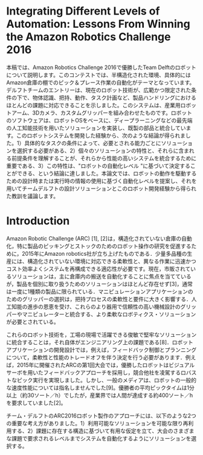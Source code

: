 # Integrating Different Levels of Automation: Lessons From Winning the Amazon Robotics Challenge 2016

本稿では、Amazon Robotics Challenge 2016で優勝したTeam Delftのロボットについて説明します。このコンテストでは、半構造化された環境、具体的にはAmazon倉庫の棚でのピック＆プレース作業の自動化がテーマとなっています。デルフトチームのエントリーは、現在のロボット技術が、広範かつ限定された条件の下で、物体認識、把持、動作、タスク計画など、製品ハンドリングにおけるほとんどの課題に対応できることを示しました。このシステムは、産業用ロボットアーム、3Dカメラ、カスタムグリッパーを組み合わせたものです。ロボットのソフトウェアは、ロボットOSをベースに、ディープラーニングなどの最先端の人工知能技術を用いたソリューションを実装し、既製の部品と統合しています。このロボットシステムを開発した経験から、次のような結論が得られました。1）具体的なタスクの条件によって、必要とされる能力ごとにソリューションを選択する必要がある、2）個々のソリューションの特性と、それらに含まれる前提条件を理解することが、それらから性能の高いシステムを統合するために重要である、3）この特性は、"ロボットの自動化レベル "に基づいて決定することができる、という結論に達しました。本論文では、ロボットの動作を駆動するための設計時または実行時の情報の使用に基づく自動化レベルを提案し、それを用いてチームデルフトの設計ソリューションとこのロボット開発経験から得られた教訓を議論します。

# Introduction

Amazon Robotic Challenge (ARC) [1], [2]は，構造化されていない倉庫の自動化，特に製品のピッキングとストックのためのロボット操作の研究を促進するために，2015年にAmazon robotics社が立ち上げたものである．少量多品種の生産には、構造化されていない環境に対応できる柔軟性と、異なる作業に迅速かつコスト効率よくシステムを再構成できる適応性が必要です。現在，市販されているソリューションは，主に倉庫内の搬送を自動化することに焦点を当てているが，製品を個別に取り扱うためのソリューションはほとんど存在せず[3]，通常は一度に1種類の製品に限られている．マニピュレーションアプリケーションのためのグリッパーの選択は，把持プロセスの柔軟性と要件に大きく影響する．人工知能の進歩の恩恵を受け、これらのより器用で信頼性の高い機械設計のグリッパーやマニピュレーターと統合する、より柔軟なロボティクス・ソリューションが必要とされている。

これらのロボット技術を，工場の現場で活躍できる俊敏で堅牢なソリューションに統合することは，それ自体がエンジニアリング上の課題である[8]．ロボットアプリケーションの開発設計では，例えば，フィードバック制御とプランニングについて，柔軟性と性能のトレードオフを伴う決定を行う必要があります．例えば，2015年に開催されたARCの第1回大会では，優勝したロボットはビジュアルサーボを用いたフィードバックアプローチを採用し，競合他社を凌駕するロバストなピック実行を実現しました。しかし、一般のメディアは、ロボットの一般的な速度性能については指名しませんでした[9]。優勝者の平均ピックタイムは1分以上（約30ソート／h）でしたが，産業界では人間が達成する約400ソート／hを要求していました[2]。

チーム・デルフトのARC2016ロボット製作のアプローチには、以下のような2つの重要な考え方がありました。1）利用可能なソリューションを可能な限り再利用する、2）課題に存在する構造に基づいて有用な仮定を立て、大会のさまざまな課題で要求されるレベルまでシステムを自動化するようにソリューションを選択する。